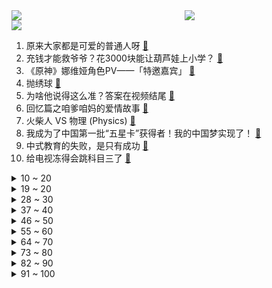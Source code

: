 <div >
	<a style="float:left;width:55%;" href = "https://github.com/anuraghazra/github-readme-stats">
	 <img src = "https://github-readme-stats.vercel.app/api?username=iuuuuuaena&theme=buefy&show_icons=true"/>
	</a>
	<a  style="float:right;width:45%" href = "https://github.com/anuraghazra/github-readme-stats">
	 <img  src="https://github-readme-stats.vercel.app/api/top-langs/?username=anuraghazra&layout=compact"/>
	</a>
	</div>

[![](https://img.shields.io/badge/jxd-@jxdgogogo.xyz-yellowgreen.svg)](https://www.jxdgogogo.xyz)<br>
1. 原来大家都是可爱的普通人呀 [:link:](//www.bilibili.com/video/BV1764y1L7u4) <br>
2. 充钱才能救爷爷？花3000块能让葫芦娃上小学？ [:link:](//www.bilibili.com/video/BV1qg4y1y7Da) <br>
3. 《原神》娜维娅角色PV——「特邀嘉宾」 [:link:](//www.bilibili.com/video/BV1hu4y1T7wz) <br>
4. 抛绣球 [:link:](//www.bilibili.com/video/BV1Zc41117uW) <br>
5. 为啥他说得这么准？答案在视频结尾 [:link:](//www.bilibili.com/video/BV1Kc411S7D5) <br>
6. 回忆篇之咱爹咱妈的爱情故事 [:link:](//www.bilibili.com/video/BV1J64y1V7fP) <br>
7. 火柴人 VS 物理 (Physics) [:link:](//www.bilibili.com/video/BV1cG411e75o) <br>
8. 我成为了中国第一批“五星卡”获得者！我的中国梦实现了！ [:link:](//www.bilibili.com/video/BV1Bb4y157Xe) <br>
9. 中式教育的失败，是只有成功 [:link:](//www.bilibili.com/video/BV1oH4y1k7N9) <br>
10. 给电视冻得会跳科目三了 [:link:](//www.bilibili.com/video/BV1sb4y157m3) <br>
<details>
<summary>10 ~ 20</summary>

11. 每天一遍，快乐再现！ [:link:](//www.bilibili.com/video/BV1SC4y1F7Vj) <br>
12. 来我家吃泡面吗！？？【国际尬聊】 [:link:](//www.bilibili.com/video/BV1jg4y1Z7PH) <br>
13. 三十万之一，南京南京 [:link:](//www.bilibili.com/video/BV1QQ4y1G7ck) <br>
14. 你 们 为 何 不 避 [:link:](//www.bilibili.com/video/BV1Pc41127z8) <br>
15. 漫威里不仅有台词和特效，还有炸裂的眼神！ [:link:](//www.bilibili.com/video/BV19p4y1Z7nX) <br>
16. 北京下大雪了！给流浪猫们做的二层冬季猫窝派上用场了 [:link:](//www.bilibili.com/video/BV1jw411874m) <br>
17. 还 有 谁 [:link:](//www.bilibili.com/video/BV1Tc41127uV) <br>
18. 《当代华佗，但是屑荧》 [:link:](//www.bilibili.com/video/BV12c411U7v9) <br>
19. 当你被有害物质入侵，巨噬细胞如何保护你？ [:link:](//www.bilibili.com/video/BV1Jb4y157aj) <br>
</details>
<details>
<summary>19 ~ 20</summary>

20. 开挂≠会赢！全网没有第二个这样的视频 在决赛中击败暴力秒人挂 [:link:](//www.bilibili.com/video/BV1ti4y1Y7rC) <br>
21. 初音未来:给你们三次元带来点震撼 [:link:](//www.bilibili.com/video/BV13H4y1C79Y) <br>
22. 有生之年！2024动画《功夫熊猫4》首曝预告，新反派变色龙登场！ [:link:](//www.bilibili.com/video/BV1NC4y1c76W) <br>
23. 浪漫的不是玫瑰，是我 [:link:](//www.bilibili.com/video/BV1Nc411q7vG) <br>
24. 当金毛狗狗听说猫妈妈生下小宝宝以后 [:link:](//www.bilibili.com/video/BV14u4y1G7oy) <br>
25. 真功夫！少林武僧在纹影摄影的画面中是什么样的？ [:link:](//www.bilibili.com/video/BV19C4y1F7na) <br>
26. 当代父母的自以为是(哇哇哇这也太无敌真实了吧) [:link:](//www.bilibili.com/video/BV1pG411e7k5) <br>
27. 《如此上班》 [:link:](//www.bilibili.com/video/BV1Gb4y157zp) <br>
28. 千万别把哈密瓜直接放在土壤上，不然它们就会这样生长！ [:link:](//www.bilibili.com/video/BV1bG411e726) <br>
</details>
<details>
<summary>28 ~ 30</summary>

29. 心疼哥哥的女孩结婚了 [:link:](//www.bilibili.com/video/BV1kj411s7er) <br>
30. 关于我感冒花了12万这件事 [:link:](//www.bilibili.com/video/BV1N64y1L7uu) <br>
31. 公主王子请看大帅骑马 [:link:](//www.bilibili.com/video/BV11C4y1D7oM) <br>
32. 来辣来辣，你们要的尾奏来辣 [:link:](//www.bilibili.com/video/BV1uC4y1F7Yq) <br>
33. 潮汐森林｜谁还没有看过潮汐森林！ [:link:](//www.bilibili.com/video/BV1kG411e7pM) <br>
34. 漫画：公爵家的日子 [:link:](//www.bilibili.com/video/BV1264y1G7NW) <br>
35. 探秘全世界最穷国家，每天收入才10元？ 吃的也太炸裂！！ [:link:](//www.bilibili.com/video/BV1T94y1N72y) <br>
36. 想必阁下就是魔鬼筋肉人吧 [:link:](//www.bilibili.com/video/BV1Pb4y157ah) <br>
37. 垃圾食品后悔药，这条早看早知道。 [:link:](//www.bilibili.com/video/BV1w64y1V7Xg) <br>
</details>
<details>
<summary>37 ~ 40</summary>

38. 灿烂不过火树银花~ [:link:](//www.bilibili.com/video/BV1B94y1N7Xs) <br>
39. 两个让人下头的聊天逻辑谬误，有的人用了一辈子 [:link:](//www.bilibili.com/video/BV1VN4y1h73X) <br>
40. 如果在十八，我没能送你花 [:link:](//www.bilibili.com/video/BV16N41157Ez) <br>
41. “世界本就浑浊，罪与爱同歌” [:link:](//www.bilibili.com/video/BV1kc411S7eN) <br>
42. 【漫士科普】别怕！逐帧带你看懂火柴人vs物理【上】 [:link:](//www.bilibili.com/video/BV12j411W7Lc) <br>
43. 这背诵的丝滑程度堪比德芙 [:link:](//www.bilibili.com/video/BV1fb4y1V7cA) <br>
44. 不能再吃了，再吃就撑死啦！ [:link:](//www.bilibili.com/video/BV1jb4y1576M) <br>
45. 我们的员工说没就没！致命公司 [:link:](//www.bilibili.com/video/BV1oN411G7Eu) <br>
46. 【高燃】这烈火刀法竟然不是特效！ [:link:](//www.bilibili.com/video/BV13u4y1H7C1) <br>
</details>
<details>
<summary>46 ~ 50</summary>

47. 课本剧《范进中举》老太太：“炎拳即正义！” [:link:](//www.bilibili.com/video/BV1yg4y1o7r5) <br>
48. 谢谢你..把我推出来挨打… [:link:](//www.bilibili.com/video/BV1ge411y7eK) <br>
49. 搞笑电竞11：电竞比赛打一半导播账号被盗打断直播，观众：你们也被盗号？ [:link:](//www.bilibili.com/video/BV1LC4y197Sn) <br>
50. 两个妈妈，我该相信哪一个… [:link:](//www.bilibili.com/video/BV1ai4y1Y7jM) <br>
51. 听说北方人都是这样去上学的？ [:link:](//www.bilibili.com/video/BV17j411s75j) <br>
52. 沉浸式养蝙蝠，在门口发现一只蝙蝠养了四个月，比狗还能吃？ [:link:](//www.bilibili.com/video/BV1nj411s7oD) <br>
53. 手机秒变电脑！竟然还有这么逆天的操作，电脑即将被淘汰？ [:link:](//www.bilibili.com/video/BV1DN41157Lo) <br>
54. 联合《完蛋！美女》演员整蛊兄弟，真的完蛋了！！【连环整蛊】 [:link:](//www.bilibili.com/video/BV1DG411e7hm) <br>
55. 10秒批量打印一千张奖状 [:link:](//www.bilibili.com/video/BV1KC4y1c7o1) <br>
</details>
<details>
<summary>55 ~ 60</summary>

56. 我爸对移动办公有些误解 [:link:](//www.bilibili.com/video/BV1wb4y157wr) <br>
57. 烤野葱 将就吃 [:link:](//www.bilibili.com/video/BV1Ba4y1d7sK) <br>
58. 我们配“走神儿”吗 [:link:](//www.bilibili.com/video/BV1Wu4y1H7hD) <br>
59. ⚡科 目 三 の 小 曲⚡【补档】 [:link:](//www.bilibili.com/video/BV1qN41157SD) <br>
60. 188cm/60kg 女大学生周末vlog｜一个人的独处时光｜快乐的一天分享给你们 [:link:](//www.bilibili.com/video/BV16N411G7Qv) <br>
61. 手机架子鼓演奏 《悬溺》 [:link:](//www.bilibili.com/video/BV1Q94y1P721) <br>
62. 这就是16+游戏，该有的质量吗？！！ [:link:](//www.bilibili.com/video/BV1tj411s71a) <br>
63. 佛是虫化，八戒大难《黑神话：悟空》TGA宣传片剧情解析之贰 [:link:](//www.bilibili.com/video/BV1Be411y7fQ) <br>
64. 【明日方舟】“银心湖列车”RS-EX-1~8平民低配全关卡攻略（含突袭）！阵容平民+语音详解的愉悦攻略！《明日方舟》|魔法Zc目录 [:link:](//www.bilibili.com/video/BV1XN411G7kV) <br>
</details>
<details>
<summary>64 ~ 70</summary>

65. 我们搞了个100万奖金的音乐比赛！图一乐S2 [:link:](//www.bilibili.com/video/BV1dp4y1Z7Ra) <br>
66. 我估计是被抱错了! [:link:](//www.bilibili.com/video/BV1QN411j7rA) <br>
67. 敢用这种眼神看我 看我怎么惩罚你！！ [:link:](//www.bilibili.com/video/BV1gC4y197As) <br>
68. 叶问花手破曹操 [:link:](//www.bilibili.com/video/BV1eC4y1X71N) <br>
69. 见油不见汁，20秒就出锅！教科书级的教程，真正老味道~丨爆两样 [:link:](//www.bilibili.com/video/BV1894y1N7pS) <br>
70. 韩国兵役是如何摧毁一个年轻人的？5000万韩国人无法根治的毒瘤... [:link:](//www.bilibili.com/video/BV1C94y1P7yY) <br>
71. 阎王：这小子对我发电报呢？【阅片无数3rd 21】 [:link:](//www.bilibili.com/video/BV1ZN4y18796) <br>
72. 【2023LPL全明星周末】团聚日-群星闪耀时返场秀 [:link:](//www.bilibili.com/video/BV1Ca4y1d7zx) <br>
73. 试吃“无限繁殖的面”福建线面，越吃越多？我不信！！ [:link:](//www.bilibili.com/video/BV14N4y1h7AA) <br>
</details>
<details>
<summary>73 ~ 80</summary>

74. 【邓肯】你把我送进戒网瘾学校，我把你绑在椅子上囚禁致死丨一场错位的爱 [:link:](//www.bilibili.com/video/BV1jH4y1C7Tk) <br>
75. 教练：好喜欢沉浸在这种氛围里 [:link:](//www.bilibili.com/video/BV1Me411y7gi) <br>
76. 【半佛】死神见了红牛，都要磕头 [:link:](//www.bilibili.com/video/BV1qb4y157G6) <br>
77. 探秘甲鱼神秘部位，解锁甲鱼都哪里不能吃 [:link:](//www.bilibili.com/video/BV1vg4y1Z7Ah) <br>
78. 谁都有一个不能忘记的她… [:link:](//www.bilibili.com/video/BV1t94y1N7b1) <br>
79. 鹦鹉:又是被拒绝的一天 [:link:](//www.bilibili.com/video/BV1bH4y1k7q3) <br>
80. 【紧急避雷】四六级全部可能踩坑的点！看完捡回100分！（非标题党） [:link:](//www.bilibili.com/video/BV1yw41147SD) <br>
81. 一定要看到最后，配料随便加的煎饼果子~ [:link:](//www.bilibili.com/video/BV1SN411G7jJ) <br>
82. 当我的好朋友说好这把带我上大分时 [:link:](//www.bilibili.com/video/BV1Dw411t7zd) <br>
</details>
<details>
<summary>82 ~ 90</summary>

83. 来看我的无敌雪墙！！ [:link:](//www.bilibili.com/video/BV16u4y1H7Ae) <br>
84. 网络上的恋爱VS现实中的恋爱 [:link:](//www.bilibili.com/video/BV1UQ4y1G7Qk) <br>
85. 雷神看了举不起锤子！《美丽的超级英雄》四川方言版 [:link:](//www.bilibili.com/video/BV1KH4y1C72K) <br>
86. 神农尝百草 [:link:](//www.bilibili.com/video/BV1Ww411t7Lo) <br>
87. 泡过水的蔬菜都有毒吗？ [:link:](//www.bilibili.com/video/BV16C4y1F7HA) <br>
88. 再给五月天一点点二次元的震撼 [:link:](//www.bilibili.com/video/BV1Xi4y1Y72Q) <br>
89. 《猫和老鼠》的AI扩图竟然这么离谱？你肯定猜不到！ [:link:](//www.bilibili.com/video/BV1j64y1L7ys) <br>
90. 想攻略这个妹子，先学习一种全新语言？！ [:link:](//www.bilibili.com/video/BV1Np4y1f7Zj) <br>
91. 【结构化思考】因为平庸，我才努力点满这项奇技。 [:link:](//www.bilibili.com/video/BV16c411U77h) <br>
</details>
<details>
<summary>91 ~ 100</summary>

92. 我昨晚好像整了个二向箔，大家注意闪避！ [:link:](//www.bilibili.com/video/BV1Ww411t7C2) <br>
93. 日本人绝对想不到，在中国最火的日语居然是… [:link:](//www.bilibili.com/video/BV1Ej411p7GJ) <br>
94. 领 域 展 开，砸 瓦 鲁 多！ [:link:](//www.bilibili.com/video/BV1GN4y1h7uj) <br>
95. 《绷不住了啦》这是所有打工人的梦吧 [:link:](//www.bilibili.com/video/BV1zC4y197ZA) <br>
96. 教你们如何驾驶女朋友 [:link:](//www.bilibili.com/video/BV1aw411t7Kt) <br>
97. “怀民亦未寝” [:link:](//www.bilibili.com/video/BV1ge411y7MS) <br>
98. 英文翻唱，i wish my mind would shut up，10后 [:link:](//www.bilibili.com/video/BV1cc411S716) <br>
99. 【AI扉间】⚡️武家坡DJ⚡️（完整版） [:link:](//www.bilibili.com/video/BV16c41117iJ) <br>
100. 中国黄金黄鹤楼确实不一样 [:link:](//www.bilibili.com/video/BV1re411C7pp) <br>
</details>
